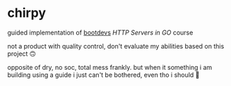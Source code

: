 # chirpy
guided implementation of [bootdevs](bootdev.com) *HTTP Servers in GO* course

not a product with quality control, don't evaluate my abilities based on this project 🙃

opposite of dry, no soc, total mess frankly. but when it something i am building using a guide i just can't be bothered, even tho i should 🤡
